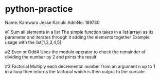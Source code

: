 # python-practice
Name: Kamwaro Jesse Kariuki
AdmNo: 189730


#1 Sum all elements in a list
The simple function takes in a list(array) as its parameter and iterates through it adding the elements together
Example usage with the list[1,2,3,4,5]

#2 Even or Odd#
Uses the modulo operator to check the remainder of dividing the number by 2 and prints the result

#3 Factorial
Multiply each decremental number from an argument n up to 1 in a loop then returns the factorial which is then output to the console

